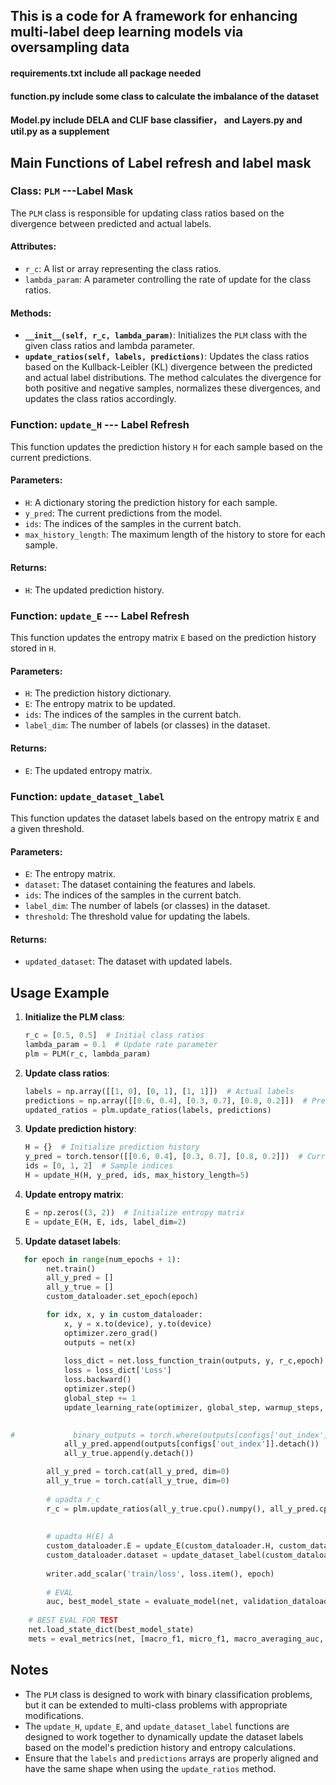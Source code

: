 ## This is a code for A framework for enhancing multi-label deep learning models via oversampling data

#### requirements.txt include all package needed

#### function.py include some class to calculate the imbalance of the dataset

#### Model.py include DELA and CLIF base classifier， and Layers.py and util.py as a supplement



## Main Functions of Label refresh and label mask

### Class: `PLM` ---Label Mask

The `PLM` class is responsible for updating class ratios based on the divergence between predicted and actual labels.

#### Attributes:
- `r_c`: A list or array representing the class ratios.
- `lambda_param`: A parameter controlling the rate of update for the class ratios.

#### Methods:
- **`__init__(self, r_c, lambda_param)`**: Initializes the `PLM` class with the given class ratios and lambda parameter.
- **`update_ratios(self, labels, predictions)`**: Updates the class ratios based on the Kullback-Leibler (KL) divergence between the predicted and actual label distributions. The method calculates the divergence for both positive and negative samples, normalizes these divergences, and updates the class ratios accordingly.

### Function: `update_H` --- Label Refresh

This function updates the prediction history `H` for each sample based on the current predictions.

#### Parameters:
- `H`: A dictionary storing the prediction history for each sample.
- `y_pred`: The current predictions from the model.
- `ids`: The indices of the samples in the current batch.
- `max_history_length`: The maximum length of the history to store for each sample.

#### Returns:
- `H`: The updated prediction history.

### Function: `update_E` --- Label Refresh

This function updates the entropy matrix `E` based on the prediction history stored in `H`.

#### Parameters:
- `H`: The prediction history dictionary.
- `E`: The entropy matrix to be updated.
- `ids`: The indices of the samples in the current batch.
- `label_dim`: The number of labels (or classes) in the dataset.

#### Returns:
- `E`: The updated entropy matrix.

### Function: `update_dataset_label`

This function updates the dataset labels based on the entropy matrix `E` and a given threshold.

#### Parameters:
- `E`: The entropy matrix.
- `dataset`: The dataset containing the features and labels.
- `ids`: The indices of the samples in the current batch.
- `label_dim`: The number of labels (or classes) in the dataset.
- `threshold`: The threshold value for updating the labels.

#### Returns:
- `updated_dataset`: The dataset with updated labels.

## Usage Example

1. **Initialize the PLM class**:
   ```python
   r_c = [0.5, 0.5]  # Initial class ratios
   lambda_param = 0.1  # Update rate parameter
   plm = PLM(r_c, lambda_param)
   ```

2. **Update class ratios**:
   ```python
   labels = np.array([[1, 0], [0, 1], [1, 1]])  # Actual labels
   predictions = np.array([[0.6, 0.4], [0.3, 0.7], [0.8, 0.2]])  # Predicted labels
   updated_ratios = plm.update_ratios(labels, predictions)
   ```

3. **Update prediction history**:
   ```python
   H = {}  # Initialize prediction history
   y_pred = torch.tensor([[0.6, 0.4], [0.3, 0.7], [0.8, 0.2]])  # Current predictions
   ids = [0, 1, 2]  # Sample indices
   H = update_H(H, y_pred, ids, max_history_length=5)
   ```

4. **Update entropy matrix**:
   ```python
   E = np.zeros((3, 2))  # Initialize entropy matrix
   E = update_E(H, E, ids, label_dim=2)
   ```

5. **Update dataset labels**:
```python
   for epoch in range(num_epochs + 1):
        net.train()
        all_y_pred = []
        all_y_true = []
        custom_dataloader.set_epoch(epoch)

        for idx, x, y in custom_dataloader:
            x, y = x.to(device), y.to(device)
            optimizer.zero_grad()
            outputs = net(x)
            
            loss_dict = net.loss_function_train(outputs, y, r_c,epoch)
            loss = loss_dict['Loss']
            loss.backward()
            optimizer.step()
            global_step += 1
            update_learning_rate(optimizer, global_step, warmup_steps, lr)
            

#             binary_outputs = torch.where(outputs[configs['out_index']] >= 0.5, torch.tensor(1.0, device=device), torch.tensor(0.0, device=device))
            all_y_pred.append(outputs[configs['out_index']].detach())
            all_y_true.append(y.detach())

        all_y_pred = torch.cat(all_y_pred, dim=0)
        all_y_true = torch.cat(all_y_true, dim=0)
        
        # upadta r_c
        r_c = plm.update_ratios(all_y_true.cpu().numpy(), all_y_pred.cpu().numpy())
        
        
        # upadta H(E) A      
        custom_dataloader.E = update_E(custom_dataloader.H, custom_dataloader.E, generate_idx, label_dim)
        custom_dataloader.dataset = update_dataset_label(custom_dataloader.E, custom_dataloader.dataset, generate_idx, label_dim,threshold)
        
        writer.add_scalar('train/loss', loss.item(), epoch)
        
        # EVAL
        auc, best_model_state = evaluate_model(net, validation_dataloader, best_auc, best_model_state, epoch)
    
    # BEST EVAL FOR TEST
    net.load_state_dict(best_model_state)
    mets = eval_metrics(net, [macro_f1, micro_f1, macro_averaging_auc, ranking_loss, hamming_loss, one_error], test_dataset_new)

```

## Notes

- The `PLM` class is designed to work with binary classification problems, but it can be extended to multi-class problems with appropriate modifications.
- The `update_H`, `update_E`, and `update_dataset_label` functions are designed to work together to dynamically update the dataset labels based on the model's prediction history and entropy calculations.
- Ensure that the `labels` and `predictions` arrays are properly aligned and have the same shape when using the `update_ratios` method.

